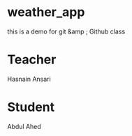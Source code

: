 # weather_app

this is a demo for git &amp ; Github class

# Teacher
Hasnain Ansari

# Student
Abdul Ahed
